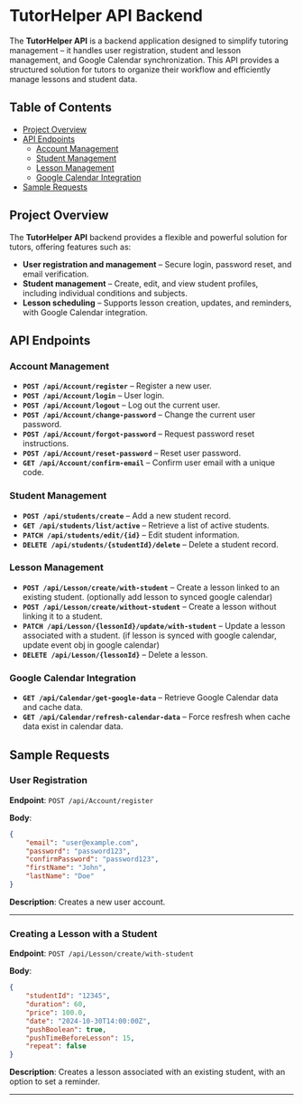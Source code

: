 

# TutorHelper API Backend

The **TutorHelper API** is a backend application designed to simplify tutoring management – it handles user registration, student and lesson management, and Google Calendar synchronization. This API provides a structured solution for tutors to organize their workflow and efficiently manage lessons and student data.

## Table of Contents

- [Project Overview](#project-overview)
- [API Endpoints](#api-endpoints)
  - [Account Management](#account-management)
  - [Student Management](#student-management)
  - [Lesson Management](#lesson-management)
  - [Google Calendar Integration](#google-calendar-integration)
- [Sample Requests](#sample-requests)

## Project Overview

The **TutorHelper API** backend provides a flexible and powerful solution for tutors, offering features such as:

- **User registration and management** – Secure login, password reset, and email verification.
- **Student management** – Create, edit, and view student profiles, including individual conditions and subjects.
- **Lesson scheduling** – Supports lesson creation, updates, and reminders, with Google Calendar integration.

## API Endpoints

### Account Management

- **`POST /api/Account/register`** – Register a new user.
- **`POST /api/Account/login`** – User login.
- **`POST /api/Account/logout`** – Log out the current user.
- **`POST /api/Account/change-password`** – Change the current user password.
- **`POST /api/Account/forgot-password`** – Request password reset instructions.
- **`POST /api/Account/reset-password`** – Reset user password.
- **`GET /api/Account/confirm-email`** – Confirm user email with a unique code.

### Student Management

- **`POST /api/students/create`** – Add a new student record.
- **`GET /api/students/list/active`** – Retrieve a list of active students.
- **`PATCH /api/students/edit/{id}`** – Edit student information.
- **`DELETE /api/students/{studentId}/delete`** – Delete a student record.

### Lesson Management

- **`POST /api/Lesson/create/with-student`** – Create a lesson linked to an existing student. (optionally add lesson to synced google calendar)
- **`POST /api/Lesson/create/without-student`** – Create a lesson without linking it to a student.
- **`PATCH /api/Lesson/{lessonId}/update/with-student`** – Update a lesson associated with a student. (if lesson is synced with google calendar, update event obj in google calendar)
- **`DELETE /api/Lesson/{lessonId}`** – Delete a lesson.

### Google Calendar Integration

- **`GET /api/Calendar/get-google-data`** – Retrieve Google Calendar data and cache data. 
- **`GET /api/Calendar/refresh-calendar-data`** – Force resfresh when cache data exist in calendar data.

## Sample Requests

### User Registration

**Endpoint**: `POST /api/Account/register`

**Body**:
```json
{
    "email": "user@example.com",
    "password": "password123",
    "confirmPassword": "password123",
    "firstName": "John",
    "lastName": "Doe"
}
```

**Description**: Creates a new user account.

---

### Creating a Lesson with a Student

**Endpoint**: `POST /api/Lesson/create/with-student`

**Body**:
```json
{
    "studentId": "12345",
    "duration": 60,
    "price": 100.0,
    "date": "2024-10-30T14:00:00Z",
    "pushBoolean": true,
    "pushTimeBeforeLesson": 15,
    "repeat": false
}
```

**Description**: Creates a lesson associated with an existing student, with an option to set a reminder.

---
